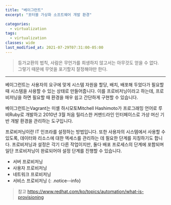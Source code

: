 ```yaml
---
title: "베이그런트"
excerpt: "포터블 가상화 소프트웨어 개발 환경"

categories:
  - virtualization
tags:
  - virtualization
classes: wide
last_modified_at: 2021-07-29T07:31:00-05:00
---
```


> 등가교환의 법칙, 사람은 무언가를 희생하지 않고서는 아무것도 얻을 수 없다.  
> 그렇기 때문에 무엇을 포기할지 잘정해야만 한다. 

***

베이그런트는 사용자의 요구에 맞게 시스템 자원을 할당, 배치, 배포해 두었다가 필요할 때 시스템을 사용할 수 있는 상태로 만들어줍니다. 이를 프로비저닝이라고 하는데, 
프로비저닝을 하면 필요할 때 환경을 매우 쉽고 간단하게 구현할 수 있습니다. 

베이그런트는Vagrant는 미셸 하시모토Mitchell Hashimoto가 프로그래밍 언어로 루비Ruby로 개발하고 2010년 3월 처음 릴리스한 커맨드라인 인터페이스로 가상 머신 기반 개발 환경을 관리하는 도구입니다. 


프로비저닝이란 IT 인프라를 설정하는 방법입니다. 또한 사용자의 시스템에서 사용할 수 있도록, 데이터와 리소스에 대한 엑세스를 관리하는 데 필요한 단계를 지칭하기도 합니다. 
프로비저닝과 설정은 각기 다른 작업이지만, 둘다 배포 프로세스의 단계에 포함되며 일단 프로비저닝이 완료되어야 설정 단계를 진행할 수 있습니다. 
- 서버 프로비저닝 
- 사용자 프로비저닝
- 네트워크 프로비저닝
- 서비스 프로비저닝
{: .notice--info}


> 참고 <https://www.redhat.com/ko/topics/automation/what-is-provisioning>
